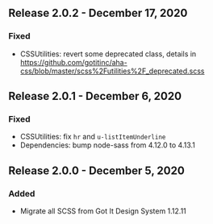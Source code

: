 ## Release 2.0.2 - December 17, 2020
### Fixed
* CSSUtilities: revert some deprecated class, details in https://github.com/gotitinc/aha-css/blob/master/scss%2Futilities%2F_deprecated.scss

## Release 2.0.1 - December 6, 2020
### Fixed
* CSSUtilities: fix `hr` and `u-listItemUnderline`
* Dependencies: bump node-sass from 4.12.0 to 4.13.1

## Release 2.0.0 - December 5, 2020
### Added
* Migrate all SCSS from Got It Design System 1.12.11
